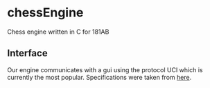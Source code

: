 # chessEngine
Chess engine written in C for 181AB
## Interface
Our engine communicates with a gui using the protocol UCI which is currently the most popular. Specifications were taken from [here](http://wbec-ridderkerk.nl/html/UCIProtocol.html).
